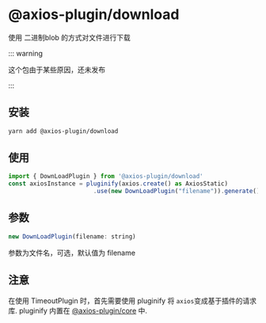 # @axios-plugin/download <Badge type="tip" text="^0.0.5" />

使用 二进制blob 的方式对文件进行下载

::: warning

这个包由于某些原因，还未发布

:::


## 安装
```bash
yarn add @axios-plugin/download
```
## 使用
```js
import { DownLoadPlugin } from '@axios-plugin/download'
const axiosInstance = pluginify(axios.create() as AxiosStatic)
                        .use(new DownLoadPlugin("filename")).generate()
```


## 参数
```js
new DownLoadPlugin(filename: string)
```
参数为文件名，可选，默认值为 filename



## 注意
在使用 TimeoutPlugin 时，首先需要使用 pluginify 将 `axios`变成基于插件的请求库.
pluginify 内置在 [@axios-plugin/core](https://www.npmjs.com/package/@axios-plugin/core) 中.